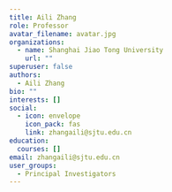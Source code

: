 ```yaml
---
title: Aili Zhang
role: Professor
avatar_filename: avatar.jpg
organizations:
  - name: Shanghai Jiao Tong University
    url: ""
superuser: false
authors:
  - Aili Zhang
bio: ""
interests: []
social:
  - icon: envelope
    icon_pack: fas
    link: zhangaili@sjtu.edu.cn
education:
  courses: []
email: zhangaili@sjtu.edu.cn
user_groups:
  - Principal Investigators
---
```

